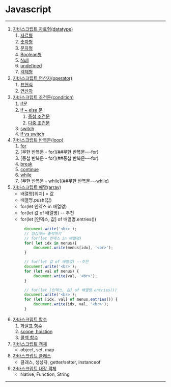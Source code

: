 
# Javascript
---
1. [자바스크립트 자료형(datatype)](02datatype.html)
   1. [자료형](##자료형)
   2. [숫자형](##숫자형)
   3. [문자형](##문자형)
   4. [Boolean형](##boolean형)
   5. [Null](##Null)
   6. [undefined](##undefined)
   7. [객체형](##객체형)
2. [자바스크립트 연산자(operator)](03operator.html)
   1. [표현식](##표현식)
   2. [연산자](##연산자)
3. [자바스크립트 조건문(condition)](04condition.html)
   1. [if문](##if문)
   2. [if ~ else 문](##if-~-else문)
      1. [중첩 조건문](##중첩-조건문)
      2. [다중 조건문](##다중-조건문)
   3. [switch](##switch)
   4. [if vs switch](##if-vs-switch)
4. [자바스크립트 반복문(loop)](05loop.html)
   1. [for](##for)
   2. [무한 반복문 - for](##무한 반복문---for)
   3. [중첩 반복문 - for](##중첩 반복문---for)
   4. [break](##break)
   5. [continue](##continue)
   6. [while](07loop.html)
   7. [무한 반복문 - while](##무한 반복문---while)
5. [자바스크립트 배열(array)](06array.html)
   * 배열명[위치] = 값
   * 배열명.push(값)
   * for(let 인덱스 in 배열명)
   * for(let 값 of 배열명) -- 추천
   * for(let [인덱스, 값] of 배열명.entries())
   ```javascript
        document.write('<br>');
        // 점심메뉴 출력하기
        // for(let 인덱스 in 배열명)
        for( let idx in menus){
            document.write(menus[idx], '<br>');
        }

        // for(let 값 of 배열명) --추천
        document.write('<br>');
        for (let val of menus) {
            document.write(val, '<br>');
        }

        // for(let [인덱스, 값] of 배열명.entries())
        document.write('<br>');
        for (let [idx, val] of menus.entries()) {
            document.write(idx, val, '<br>');
        }
   ```
6. [자바스크립트 함수](08function.html)
   1. [화살표 함수](09function.html)
   2. [scope, hoistion](10scope.html)
   3. [콜백 함수](11callback.html)
7. [자바스크립트 객체](12object.html)
   - object, set, map
8. [자바스크립트 클래스](13oop.html)
   - 클래스, 생성자, getter/setter, instanceof
9. [자바스크립트 내장 객체](14basic_obj.html)
   - Native, Function, String
---

<!--
# 자바스크립트 연산자

## 표현식

표현식expression : 리터럴(값), 식별자(변수), 연산자, 함수 호출등의 조합을

의미<br> 

표현식은 평가evaluate(표현식이 실행되어 결과값 생성)되어 하나의 값을 만듦


```javascript

    10; // 리터럴 표현식

    sum; // 식별자 표현식

    10 + 20; // 연산자 표현식

    Date(); // 함수 표현식

```

![이미지]('./img/경로')

-->

